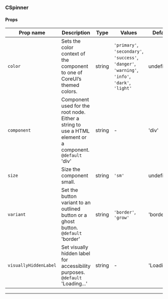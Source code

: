 ### CSpinner

#### Props

| Prop name                        | Description                                                                                                  | Type   | Values                                                                                          | Default      |
| -------------------------------- | ------------------------------------------------------------------------------------------------------------ | ------ | ----------------------------------------------------------------------------------------------- | ------------ |
| <code>color</code>               | Sets the color context of the component to one of CoreUI’s themed colors.                                    | string | `'primary'`, `'secondary'`, `'success'`, `'danger'`, `'warning'`, `'info'`, `'dark'`, `'light'` | undefined    |
| <code>component</code>           | Component used for the root node. Either a string to use a HTML element or a component.<br/>`@default` 'div' | string | -                                                                                               | 'div'        |
| <code>size</code>                | Size the component small.                                                                                    | string | `'sm'`                                                                                          | undefined    |
| <code>variant</code>             | Set the button variant to an outlined button or a ghost button.<br/>`@default` 'border'                      | string | `'border'`, `'grow'`                                                                            | 'border'     |
| <code>visuallyHiddenLabel</code> | Set visually hidden label for accessibility purposes.<br/>`@default` 'Loading...'                            | string | -                                                                                               | 'Loading...' |

---
